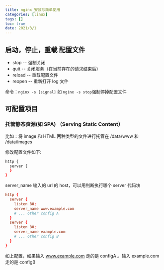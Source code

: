 ```yaml
---
title: nginx 安装与简单使用
categories: [linux]
tags: []
toc: true
date: 2021/3/1
---
```


## 启动，停止，重载 配置文件

- stop -- 强制关闭
- quit -- 关闭服务（在当前存在的请求结束后）
- reload -- 重载配置文件
- reopen -- 重新打开 log 文件

命令：`nginx -s [signal]` 如 `nginx -s stop`强制停掉配置文件

## 可配置项目

### 托管静态资源(如 SPA) （Serving Static Content）

比如：将 image 和 HTML 两种类型的文件进行托管在 /data/www 和 /data/images

修改配置文件如下:

```bash
http {
  server {
  }
}
```

server_name 输入的 url 的 host，可以用判断执行哪个 server 代码块

```conf
http {
  server {
    listen 80;
    server_name www.example.com
    # ... other config A
  }
  server {
    listen 80;
    server_name example.com
    # ... other config B
  }
}
```

如上配置，如果输入 www.example.com 走的是 configA 。输入 example.com 走的是 configB
